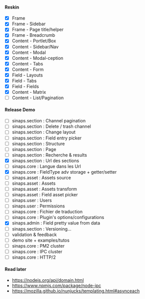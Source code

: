 #### Reskin
- [x] Frame
- [x] Frame - Sidebar
- [x] Frame - Page title/helper
- [x] Frame - Breadcrumb
- [x] Content - Portlet/Box
- [x] Content - Sidebar/Nav
- [x] Content - Modal
- [x] Content - Modal-ception
- [x] Content - Tabs
- [x] Content - Form
- [x] Field - Layouts
- [x] Field - Tabs
- [x] Field - Fields
- [x] Content - Matrix
- [ ] Content - List/Pagination

#### Release Demo
- [ ] sinaps.section : Channel pagination
- [ ] sinaps.section : Delete / trash channel
- [ ] sinaps.section : Change layout
- [ ] sinaps.section : Field entry picker
- [ ] sinaps.section : Structure
- [ ] sinaps.section : Page
- [ ] sinaps.section : Recherche & results
- [x] sinaps.section : Url des sections
- [ ] sinaps.core : Langue dans les Url
- [x] sinaps.core : FieldType adv storage + getter/setter
- [ ] sinaps.asset : Assets source
- [ ] sinaps.asset : Assets
- [ ] sinaps.asset : Assets transform
- [ ] sinaps.asset : Field asset picker
- [ ] sinaps.user : Users
- [ ] sinaps.user : Permissions
- [ ] sinaps.core : Fichier de traduction
- [ ] sinaps.core : Plugin's options/configurations
- [x] sinaps.admin : Field pretty value from data
- [ ] sinaps.section : Versioning...
- [ ] validation & feedback
- [ ] demo site + examples/tutos
- [ ] sinaps.core : PM2 cluster
- [ ] sinaps.core : IPC cluster
- [ ] sinaps.core : HTTP/2

#### Read later
- https://nodejs.org/api/domain.html
- https://www.npmjs.com/package/node-ipc
- https://mozilla.github.io/nunjucks/templating.html#asynceach
